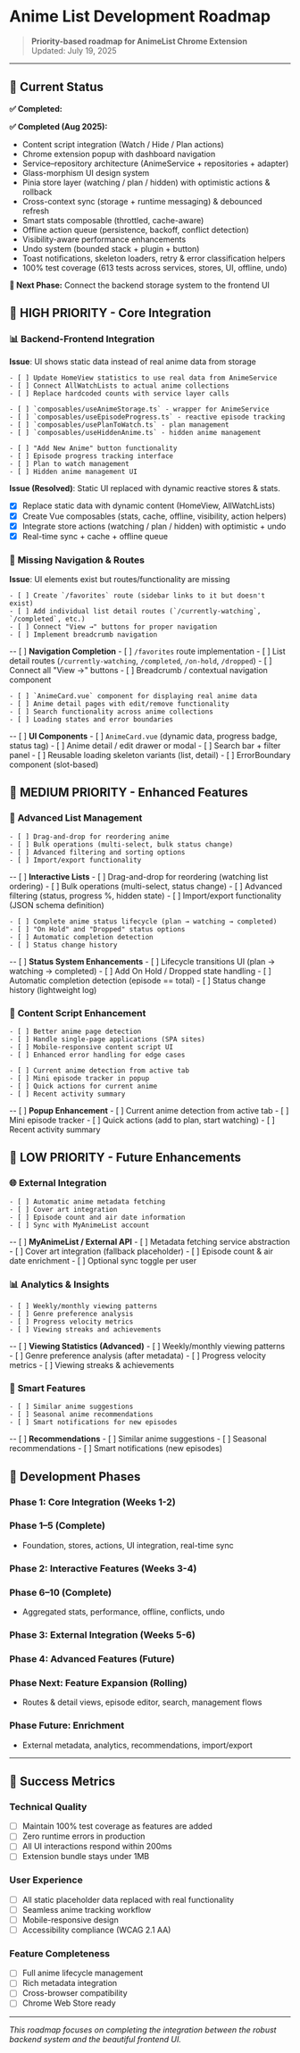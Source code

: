 # Anime List Development Roadmap

> **Priority-based roadmap for AnimeList Chrome Extension**  
> Updated: July 19, 2025

---

## 🚦 Current Status

**✅ Completed:**

**✅ Completed (Aug 2025):**

- Content script integration (Watch / Hide / Plan actions)
- Chrome extension popup with dashboard navigation
- Service–repository architecture (AnimeService + repositories + adapter)
- Glass-morphism UI design system
- Pinia store layer (watching / plan / hidden) with optimistic actions & rollback
- Cross-context sync (storage + runtime messaging) & debounced refresh
- Smart stats composable (throttled, cache-aware)
- Offline action queue (persistence, backoff, conflict detection)
- Visibility-aware performance enhancements
- Undo system (bounded stack + plugin + button)
- Toast notifications, skeleton loaders, retry & error classification helpers
- 100% test coverage (613 tests across services, stores, UI, offline, undo)

**🎯 Next Phase:** Connect the backend storage system to the frontend UI

## 🚀 **HIGH PRIORITY** - Core Integration

### 📊 **Backend-Frontend Integration**

**Issue**: UI shows static data instead of real anime data from storage

    - [ ] Update HomeView statistics to use real data from AnimeService
    - [ ] Connect AllWatchLists to actual anime collections
    - [ ] Replace hardcoded counts with service layer calls

    - [ ] `composables/useAnimeStorage.ts` - wrapper for AnimeService
    - [ ] `composables/useEpisodeProgress.ts` - reactive episode tracking
    - [ ] `composables/usePlanToWatch.ts` - plan management
    - [ ] `composables/useHiddenAnime.ts` - hidden anime management

    - [ ] "Add New Anime" button functionality
    - [ ] Episode progress tracking interface
    - [ ] Plan to watch management
    - [ ] Hidden anime management UI

**Issue (Resolved)**: Static UI replaced with dynamic reactive stores & stats.

- [x] Replace static data with dynamic content (HomeView, AllWatchLists)
- [x] Create Vue composables (stats, cache, offline, visibility, action helpers)
- [x] Integrate store actions (watching / plan / hidden) with optimistic + undo
- [x] Real-time sync + cache + offline queue

### 🧩 **Missing Navigation & Routes**

**Issue**: UI elements exist but routes/functionality are missing

    - [ ] Create `/favorites` route (sidebar links to it but doesn't exist)
    - [ ] Add individual list detail routes (`/currently-watching`, `/completed`, etc.)
    - [ ] Connect "View →" buttons for proper navigation
    - [ ] Implement breadcrumb navigation

-- [ ] **Navigation Completion** - [ ] `/favorites` route implementation - [ ] List detail routes (`/currently-watching`, `/completed`, `/on-hold`, `/dropped`) - [ ] Connect all "View →" buttons - [ ] Breadcrumb / contextual navigation component

    - [ ] `AnimeCard.vue` component for displaying real anime data
    - [ ] Anime detail pages with edit/remove functionality
    - [ ] Search functionality across anime collections
    - [ ] Loading states and error boundaries

-- [ ] **UI Components** - [ ] `AnimeCard.vue` (dynamic data, progress badge, status tag) - [ ] Anime detail / edit drawer or modal - [ ] Search bar + filter panel - [ ] Reusable loading skeleton variants (list, detail) - [ ] ErrorBoundary component (slot-based)

## 🎨 **MEDIUM PRIORITY** - Enhanced Features

### 📱 **Advanced List Management**

    - [ ] Drag-and-drop for reordering anime
    - [ ] Bulk operations (multi-select, bulk status change)
    - [ ] Advanced filtering and sorting options
    - [ ] Import/export functionality

-- [ ] **Interactive Lists** - [ ] Drag-and-drop for reordering (watching list ordering) - [ ] Bulk operations (multi-select, status change) - [ ] Advanced filtering (status, progress %, hidden state) - [ ] Import/export functionality (JSON schema definition)

    - [ ] Complete anime status lifecycle (plan → watching → completed)
    - [ ] "On Hold" and "Dropped" status options
    - [ ] Automatic completion detection
    - [ ] Status change history

-- [ ] **Status System Enhancements** - [ ] Lifecycle transitions UI (plan → watching → completed) - [ ] Add On Hold / Dropped state handling - [ ] Automatic completion detection (episode == total) - [ ] Status change history (lightweight log)

### 🔗 **Content Script Enhancement**

    - [ ] Better anime page detection
    - [ ] Handle single-page applications (SPA sites)
    - [ ] Mobile-responsive content script UI
    - [ ] Enhanced error handling for edge cases

    - [ ] Current anime detection from active tab
    - [ ] Mini episode tracker in popup
    - [ ] Quick actions for current anime
    - [ ] Recent activity summary

-- [ ] **Popup Enhancement** - [ ] Current anime detection from active tab - [ ] Mini episode tracker - [ ] Quick actions (add to plan, start watching) - [ ] Recent activity summary

## 🚀 **LOW PRIORITY** - Future Enhancements

### 🌐 **External Integration**

    - [ ] Automatic anime metadata fetching
    - [ ] Cover art integration
    - [ ] Episode count and air date information
    - [ ] Sync with MyAnimeList account

-- [ ] **MyAnimeList / External API** - [ ] Metadata fetching service abstraction - [ ] Cover art integration (fallback placeholder) - [ ] Episode count & air date enrichment - [ ] Optional sync toggle per user

### 📊 **Analytics & Insights**

    - [ ] Weekly/monthly viewing patterns
    - [ ] Genre preference analysis
    - [ ] Progress velocity metrics
    - [ ] Viewing streaks and achievements

-- [ ] **Viewing Statistics (Advanced)** - [ ] Weekly/monthly viewing patterns - [ ] Genre preference analysis (after metadata) - [ ] Progress velocity metrics - [ ] Viewing streaks & achievements

### 🎯 **Smart Features**

    - [ ] Similar anime suggestions
    - [ ] Seasonal anime recommendations
    - [ ] Smart notifications for new episodes

-- [ ] **Recommendations** - [ ] Similar anime suggestions - [ ] Seasonal recommendations - [ ] Smart notifications (new episodes)

## 📅 **Development Phases**

### **Phase 1: Core Integration** (Weeks 1-2)

### **Phase 1–5 (Complete)**

- Foundation, stores, actions, UI integration, real-time sync

### **Phase 2: Interactive Features** (Weeks 3-4)

### **Phase 6–10 (Complete)**

- Aggregated stats, performance, offline, conflicts, undo

### **Phase 3: External Integration** (Weeks 5-6)

### **Phase 4: Advanced Features** (Future)

### **Phase Next: Feature Expansion** (Rolling)

- Routes & detail views, episode editor, search, management flows

### **Phase Future: Enrichment**

- External metadata, analytics, recommendations, import/export

---

## 🎯 **Success Metrics**

### **Technical Quality**

- [ ] Maintain 100% test coverage as features are added
- [ ] Zero runtime errors in production
- [ ] All UI interactions respond within 200ms
- [ ] Extension bundle stays under 1MB

### **User Experience**

- [ ] All static placeholder data replaced with real functionality
- [ ] Seamless anime tracking workflow
- [ ] Mobile-responsive design
- [ ] Accessibility compliance (WCAG 2.1 AA)

### **Feature Completeness**

- [ ] Full anime lifecycle management
- [ ] Rich metadata integration
- [ ] Cross-browser compatibility
- [ ] Chrome Web Store ready

---

_This roadmap focuses on completing the integration between the robust backend system and the beautiful frontend UI._
